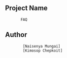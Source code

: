 ## Project Name
           FAQ

## Author
            [Naisenya Mungai]
            [Kimosop Chepkoit]
